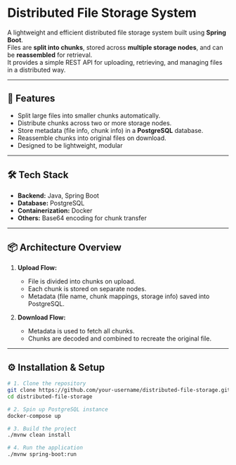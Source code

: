 # Distributed File Storage System

A lightweight and efficient distributed file storage system built using **Spring Boot**.  
Files are **split into chunks**, stored across **multiple storage nodes**, and can be **reassembled** for retrieval.  
It provides a simple REST API for uploading, retrieving, and managing files in a distributed way.

---

## 🚀 Features
- Split large files into smaller chunks automatically.
- Distribute chunks across two or more storage nodes.
- Store metadata (file info, chunk info) in a **PostgreSQL** database.
- Reassemble chunks into original files on download.
- Designed to be lightweight, modular

---

## 🛠 Tech Stack
- **Backend:** Java, Spring Boot
- **Database:** PostgreSQL
- **Containerization:** Docker
- **Others:** Base64 encoding for chunk transfer

---

## 📦 Architecture Overview
1. **Upload Flow:**
   - File is divided into chunks on upload.
   - Each chunk is stored on separate nodes.
   - Metadata (file name, chunk mappings, storage info) saved into PostgreSQL.

2. **Download Flow:**
   - Metadata is used to fetch all chunks.
   - Chunks are decoded and combined to recreate the original file.

---

## ⚙️ Installation & Setup

```bash
# 1. Clone the repository
git clone https://github.com/your-username/distributed-file-storage.git
cd distributed-file-storage

# 2. Spin up PostgreSQL instance
docker-compose up

# 3. Build the project
./mvnw clean install

# 4. Run the application
./mvnw spring-boot:run
```
